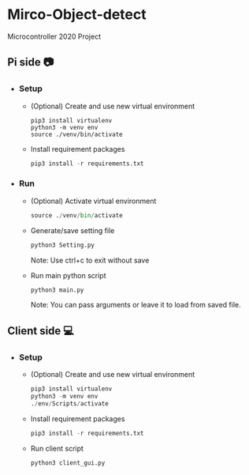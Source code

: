 # Mirco-Object-detect
 Microcontroller 2020 Project
 
## Pi side :camera:
* ### Setup
    * (Optional) Create and use new virtual environment
        ```{python}
        pip3 install virtualenv
        python3 -m venv env
        source ./venv/bin/activate
        ```   
    * Install requirement packages
        ```Python
        pip3 install -r requirements.txt
        ```
* ### Run
    * (Optional) Activate virtual environment
        ```Python
        source ./venv/bin/activate
        ```   
    * Generate/save setting file
        ```Python
        python3 Setting.py
        ```
        Note: Use ctrl+c to exit without save
    
    * Run main python script
        ```Python
        python3 main.py
        ```
        Note: You can pass arguments or leave it to load from saved file.

## Client side :computer:
* ### Setup
    * (Optional) Create and use new virtual environment
        ```Python
        pip3 install virtualenv
        python3 -m venv env
        ./env/Scripts/activate
        ```   
    * Install requirement packages
        ```Python
        pip3 install -r requirements.txt
        ```
    

    * Run client script
        ```Python
        python3 client_gui.py
        ```
